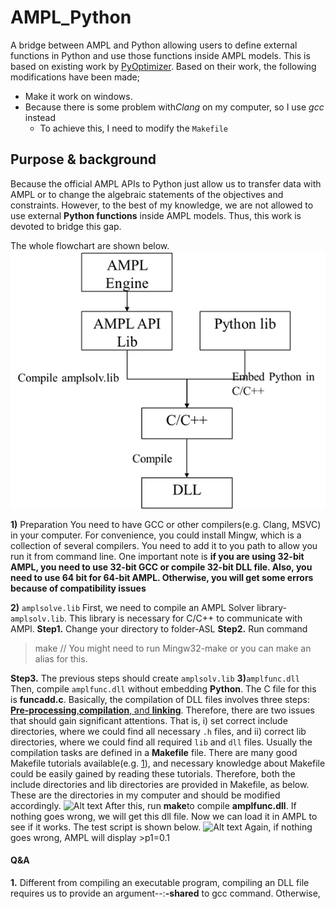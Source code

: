 # AMPL_Python
A bridge between AMPL and Python allowing users to define external functions in Python and use those functions inside AMPL models. This is based on existing work by [PyOptimizer](https://github.com/PythonOptimizers/pyampl). Based on their work, the following modifications have been made;
  * Make it work on windows.
  * Because there is some problem with*Clang* on my computer, so I use *gcc* instead
    * To achieve this, I need to modify the `Makefile`
## Purpose & background
Because the official AMPL APIs to Python just allow us to transfer data with AMPL or to change the algebraic statements of the objectives and constraints. However, to the best of my knowledge, we are not allowed to use external **Python functions**  inside AMPL models. Thus, this work is devoted to bridge this gap. 

The whole flowchart are shown below.
![Flowchart](./Figs/Flowchart.png)

**1)** Preparation
You need to have GCC or other compilers(e.g. Clang, MSVC) in your computer. For convenience, you could install Mingw, which is a collection of several compilers. You need to add it to you path to allow you run it from command line.
One important note is **if you are using 32-bit AMPL, you need to use 32-bit GCC or compile 32-bit DLL file. Also, you need to use 64 bit for 64-bit AMPL. Otherwise, you will get some errors because of compatibility issues**

**2)** `amplsolve.lib`
First, we need to compile an AMPL Solver library-`amplsolv.lib`. This library is necessary for C/C++ to communicate with AMPl.
**Step1.** Change your directory to folder-ASL
**Step2.** Run command
> make  // You might need to run Mingw32-make or you can make an alias for this.

**Step3.** The previous steps should create `amplsolv.lib`
**3)**`amplfunc.dll`
Then, compile `amplfunc.dll` without embedding **Python**.  The C file for this is **funcadd.c**.
Basically, the compilation of DLL files involves three steps: [**Pre-processing**,**compilation**, and **linking**](https://stackoverflow.com/questions/6264249/how-does-the-compilation-linking-process-work). Therefore, there are two issues that should gain significant attentions. That is, i) set correct include directories, where we could find all necessary `.h` files, and ii) correct lib directories, where we could find all required `lib` and `dll` files. 
Usually the compilation tasks are defined in a **Makefile** file. There are many good Makefile tutorials available(e.g. [1](https://opensource.com/article/18/8/what-how-makefile)), and necessary knowledge about Makefile could be easily gained by reading these tutorials. Therefore, both the include directories and lib directories are provided in Makefile, as below. These are the directories in my computer and should be modified accordingly. 
![Alt text](./1602207584058.png)
After this, run **make**to compile **amplfunc.dll**.
If nothing goes wrong, we will get this dll file. Now we can load it in AMPL to see if it works. The test script is shown below.
![Alt text](./1602208458232.png)
Again, if nothing goes wrong, AMPL will display
	>p1=0.1


#### Q&A
**1.** Different from compiling an executable program, compiling an DLL file requires us to provide an argument--:**-shared** to gcc command. Otherwise, 
    

